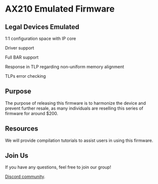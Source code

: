 # AX210 Emulated Firmware

## Legal Devices Emulated
1:1 configuration space with IP core

Driver support

Full BAR support

Response in TLP regarding non-uniform memory alignment

TLPs error checking

## Purpose
The purpose of releasing this firmware is to harmonize the device and prevent further resale, as many individuals are reselling this series of firmware for around $200.

## Resources
We will provide compilation tutorials to assist users in using this firmware.

## Join Us
If you have any questions, feel free to join our group!

[Discord community](https://discord.gg/xr4YF8cVx3).

